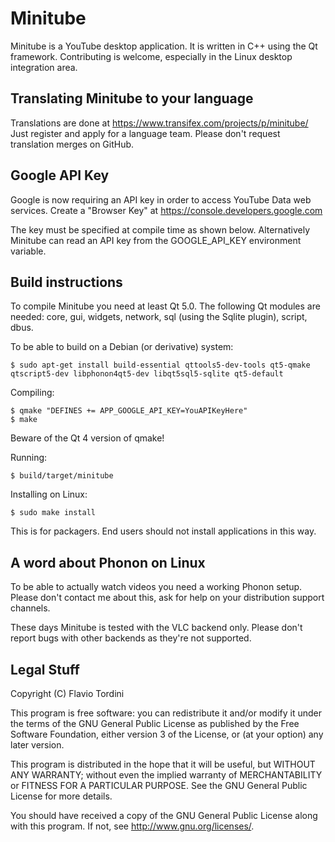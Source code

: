 # Minitube
Minitube is a YouTube desktop application. It is written in C++ using the Qt framework. Contributing is welcome, especially in the Linux desktop integration area.

## Translating Minitube to your language
Translations are done at https://www.transifex.com/projects/p/minitube/
Just register and apply for a language team. Please don't request translation merges on GitHub.

## Google API Key

Google is now requiring an API key in order to access YouTube Data web services.
Create a "Browser Key" at https://console.developers.google.com

The key must be specified at compile time as shown below.
Alternatively Minitube can read an API key from the GOOGLE_API_KEY environment variable.

## Build instructions
To compile Minitube you need at least Qt 5.0. The following Qt modules are needed:
core, gui, widgets, network, sql (using the Sqlite plugin), script, dbus.

To be able to build on a Debian (or derivative) system:

    $ sudo apt-get install build-essential qttools5-dev-tools qt5-qmake qtscript5-dev libphonon4qt5-dev libqt5sql5-sqlite qt5-default

Compiling:

    $ qmake "DEFINES += APP_GOOGLE_API_KEY=YouAPIKeyHere"
    $ make

Beware of the Qt 4 version of qmake!

Running:

	$ build/target/minitube
	
Installing on Linux:

    $ sudo make install

This is for packagers. End users should not install applications in this way.

## A word about Phonon on Linux
To be able to actually watch videos you need a working Phonon setup.
Please don't contact me about this, ask for help on your distribution support channels.

These days Minitube is tested with the VLC backend only.
Please don't report bugs with other backends as they're not supported.

## Legal Stuff
Copyright (C) Flavio Tordini

This program is free software: you can redistribute it and/or modify
it under the terms of the GNU General Public License as published by
the Free Software Foundation, either version 3 of the License, or
(at your option) any later version.

This program is distributed in the hope that it will be useful,
but WITHOUT ANY WARRANTY; without even the implied warranty of
MERCHANTABILITY or FITNESS FOR A PARTICULAR PURPOSE.  See the
GNU General Public License for more details.

You should have received a copy of the GNU General Public License
along with this program.  If not, see <http://www.gnu.org/licenses/>.

